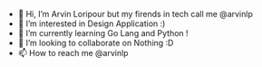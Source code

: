 - 👋 Hi, I’m Arvin Loripour but my firends in tech call me @arvinlp
- 👀 I’m interested in Design Application :)
- 🌱 I’m currently learning Go Lang and Python !
- 💞️ I’m looking to collaborate on Nothing :D
- 📫 How to reach me @arvinlp

<!---
arvinlp/arvinlp is a ✨ special ✨ repository because its `README.md` (this file) appears on your GitHub profile.
You can click the Preview link to take a look at your changes.
--->
